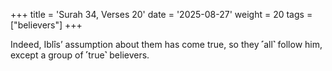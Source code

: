 +++
title = 'Surah 34, Verses 20'
date = '2025-08-27'
weight = 20
tags = ["believers"]
+++

Indeed, Iblîs’ assumption about them has come true, so they ˹all˺ follow him, except a group of ˹true˺ believers.
